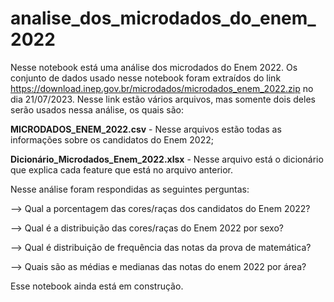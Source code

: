 # analise_dos_microdados_do_enem_2022

Nesse notebook está uma análise dos microdados do Enem 2022.
Os conjunto de dados usado nesse notebook foram extraídos do link https://download.inep.gov.br/microdados/microdados_enem_2022.zip no dia 21/07/2023. Nesse link estão vários arquivos, mas somente dois deles serão usados nessa análise, os quais são:

**MICRODADOS_ENEM_2022.csv** -  Nesse arquivos estão todas as informações sobre os candidatos do Enem 2022;

**Dicionário_Microdados_Enem_2022.xlsx** - Nesse arquivo está o dicionário que explica cada feature que está no arquivo anterior.

Nesse análise foram respondidas as seguintes perguntas:

--> Qual a porcentagem das cores/raças dos candidatos do Enem 2022?

--> Qual é a distribuição das cores/raças do Enem 2022 por sexo?

--> Qual é distribuição de frequência das notas da prova de matemática?

--> Quais são as médias e medianas das notas do enem 2022 por área?

Esse notebook ainda está em construção.
